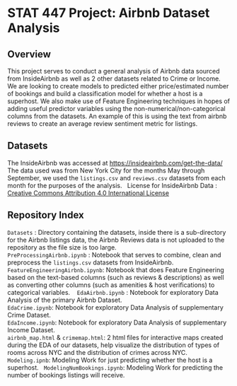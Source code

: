# STAT 447 Project: Airbnb Dataset Analysis

## Overview

This project serves to conduct a general analysis of Airbnb data sourced from InsideAirbnb as well as 2 other datasets related to Crime or Income. We are looking to create models to predicted either price/estimated number of bookings and build a classification model for whether a host is a superhost. We also make use of Feature Engineering techniques in hopes of adding useful predictor variables using the non-numerical/non-categorical columns from the datasets. An example of this is using the text from airbnb reviews to create an average review sentiment metric for listings.

## Datasets

The InsideAirbnb was accessed at <https://insideairbnb.com/get-the-data/>  
The data used was from New York City for the months May through September, we used the `listings.csv` and `reviews.csv` datasets from each month for the purposes of the analysis.  
License for InsideAirbnb Data : [Creative Commons Attribution 4.0 International License](https://creativecommons.org/licenses/by/4.0/)

## Repository Index

`Datasets` : Directory containing the datasets, inside there is a sub-directory for the Airbnb listings data, the Airbnb Reviews data is not uploaded to the repository as the file size is too large.   
`PreProcessingAirbnb.ipynb` : Notebook that serves to combine, clean and preprocess the `listings.csv` datasets from InsideAirbnb.     
`FeatureEngineeringAirbnb.ipynb`: Notebook that does Feature Engineering based on the text-based columns (such as reviews & descriptions) as well as converting other columns (such as amenities & host verifications) to categorical variables.    
`EdaAirbnb.ipynb` : Notebook for exploratory Data Analysis of the primary Airbnb Dataset.    
`EdaCrime.ipynb`: Notebook for exploratory Data Analysis of supplementary Crime Dataset.  
`EdaIncome.ipynb`: Notebook for exploratory Data Analysis of supplementary Income Dataset.  
`airbnb_map.html` & `crimemap.html`: 2 html files for interactive maps created during the EDA of our datasets, help visualize the distribution of types of rooms across NYC and the distribution of crimes across NYC.  
`Modeling.ipnb`: Modeling Work for just predicting whether the host is a superhost.     
`ModelingNumBookings.ipynb`: Modeling Work for predicting the number of bookings listings will receive.  
